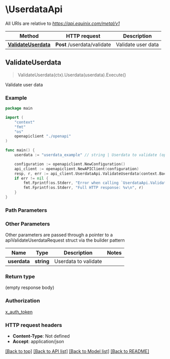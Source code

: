 # \UserdataApi

All URIs are relative to *https://api.equinix.com/metal/v1*

Method | HTTP request | Description
------------- | ------------- | -------------
[**ValidateUserdata**](UserdataApi.md#ValidateUserdata) | **Post** /userdata/validate | Validate user data



## ValidateUserdata

> ValidateUserdata(ctx).Userdata(userdata).Execute()

Validate user data



### Example

```go
package main

import (
    "context"
    "fmt"
    "os"
    openapiclient "./openapi"
)

func main() {
    userdata := "userdata_example" // string | Userdata to validate (optional)

    configuration := openapiclient.NewConfiguration()
    api_client := openapiclient.NewAPIClient(configuration)
    resp, r, err := api_client.UserdataApi.ValidateUserdata(context.Background()).Userdata(userdata).Execute()
    if err != nil {
        fmt.Fprintf(os.Stderr, "Error when calling `UserdataApi.ValidateUserdata``: %v\n", err)
        fmt.Fprintf(os.Stderr, "Full HTTP response: %v\n", r)
    }
}
```

### Path Parameters



### Other Parameters

Other parameters are passed through a pointer to a apiValidateUserdataRequest struct via the builder pattern


Name | Type | Description  | Notes
------------- | ------------- | ------------- | -------------
 **userdata** | **string** | Userdata to validate | 

### Return type

 (empty response body)

### Authorization

[x_auth_token](../README.md#x_auth_token)

### HTTP request headers

- **Content-Type**: Not defined
- **Accept**: application/json

[[Back to top]](#) [[Back to API list]](../README.md#documentation-for-api-endpoints)
[[Back to Model list]](../README.md#documentation-for-models)
[[Back to README]](../README.md)

